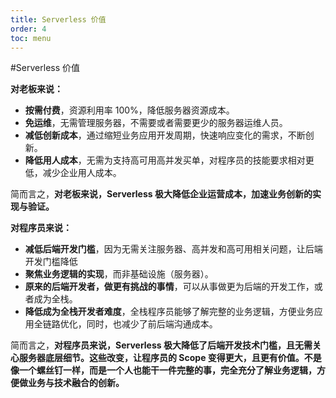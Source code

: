 ```yaml
---
title: Serverless 价值
order: 4
toc: menu
---
```


#Serverless 价值

**对老板来说：**


- **按需付费**，资源利用率 100%，降低服务器资源成本。
- **免运维**，无需管理服务器，不需要或者需要更少的服务器运维人员。
- **减低创新成本**，通过缩短业务应用开发周期，快速响应变化的需求，不断创新。
- **降低用人成本**，无需为支持高可用高并发买单，对程序员的技能要求相对更低，减少企业用人成本。



简而言之，**对老板来说，Serverless 极大降低企业运营成本，加速业务创新的实现与验证。**
**​**

**对程序员来说：**


- **减低后端开发门槛**，因为无需关注服务器、高并发和高可用相关问题，让后端开发门槛降低
- **聚焦业务逻辑的实现**，而非基础设施（服务器）。
- **原来的后端开发者，做更有挑战的事情**，可以从事做更为后端的开发工作，或者成为全栈。
- **降低成为全栈开发者难度**，全栈程序员能够了解完整的业务逻辑，方便业务应用全链路优化，同时，也减少了前后端沟通成本。



简而言之，**对程序员来说，Serverless 极大降低了后端开发技术门槛，且无需关心服务器底层细节。这些改变，让程序员的 Scope 变得更大，且更有价值。不是像一个螺丝钉一样，而是一个人也能干一件完整的事，完全充分了解业务逻辑，方便做业务与技术融合的创新。**


